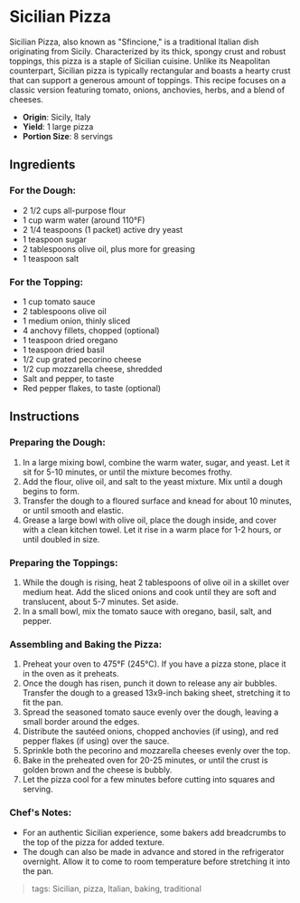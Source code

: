 # Sicilian Pizza

Sicilian Pizza, also known as "Sfincione," is a traditional Italian dish originating from Sicily. Characterized by its thick, spongy crust and robust toppings, this pizza is a staple of Sicilian cuisine. Unlike its Neapolitan counterpart, Sicilian pizza is typically rectangular and boasts a hearty crust that can support a generous amount of toppings. This recipe focuses on a classic version featuring tomato, onions, anchovies, herbs, and a blend of cheeses.

- **Origin**: Sicily, Italy
- **Yield**: 1 large pizza
- **Portion Size**: 8 servings

## Ingredients

### For the Dough:
- 2 1/2 cups all-purpose flour
- 1 cup warm water (around 110°F)
- 2 1/4 teaspoons (1 packet) active dry yeast
- 1 teaspoon sugar
- 2 tablespoons olive oil, plus more for greasing
- 1 teaspoon salt

### For the Topping:
- 1 cup tomato sauce
- 2 tablespoons olive oil
- 1 medium onion, thinly sliced
- 4 anchovy fillets, chopped (optional)
- 1 teaspoon dried oregano
- 1 teaspoon dried basil
- 1/2 cup grated pecorino cheese
- 1/2 cup mozzarella cheese, shredded
- Salt and pepper, to taste
- Red pepper flakes, to taste (optional)

## Instructions

### Preparing the Dough:
1. In a large mixing bowl, combine the warm water, sugar, and yeast. Let it sit for 5-10 minutes, or until the mixture becomes frothy.
2. Add the flour, olive oil, and salt to the yeast mixture. Mix until a dough begins to form.
3. Transfer the dough to a floured surface and knead for about 10 minutes, or until smooth and elastic.
4. Grease a large bowl with olive oil, place the dough inside, and cover with a clean kitchen towel. Let it rise in a warm place for 1-2 hours, or until doubled in size.

### Preparing the Toppings:
1. While the dough is rising, heat 2 tablespoons of olive oil in a skillet over medium heat. Add the sliced onions and cook until they are soft and translucent, about 5-7 minutes. Set aside.
2. In a small bowl, mix the tomato sauce with oregano, basil, salt, and pepper.

### Assembling and Baking the Pizza:
1. Preheat your oven to 475°F (245°C). If you have a pizza stone, place it in the oven as it preheats.
2. Once the dough has risen, punch it down to release any air bubbles. Transfer the dough to a greased 13x9-inch baking sheet, stretching it to fit the pan.
3. Spread the seasoned tomato sauce evenly over the dough, leaving a small border around the edges.
4. Distribute the sautéed onions, chopped anchovies (if using), and red pepper flakes (if using) over the sauce.
5. Sprinkle both the pecorino and mozzarella cheeses evenly over the top.
6. Bake in the preheated oven for 20-25 minutes, or until the crust is golden brown and the cheese is bubbly.
7. Let the pizza cool for a few minutes before cutting into squares and serving.

### Chef's Notes:
- For an authentic Sicilian experience, some bakers add breadcrumbs to the top of the pizza for added texture.
- The dough can also be made in advance and stored in the refrigerator overnight. Allow it to come to room temperature before stretching it into the pan.

> tags: Sicilian, pizza, Italian, baking, traditional
